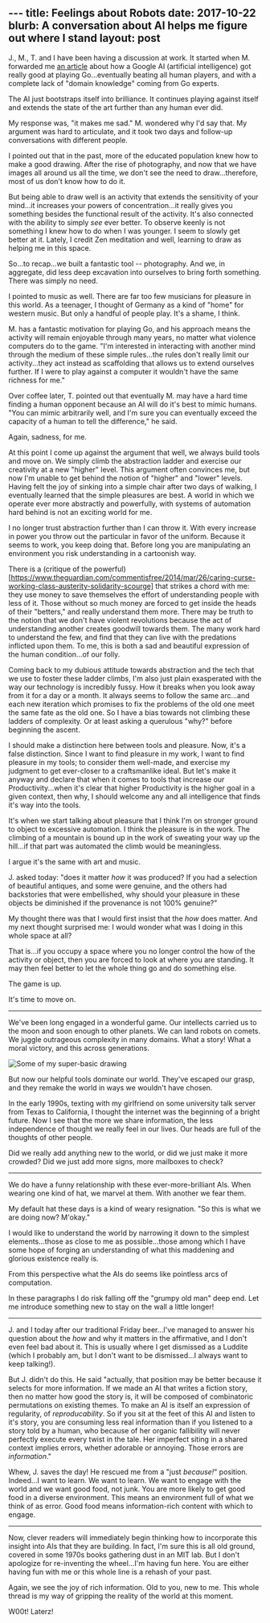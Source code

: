 --- title: Feelings about Robots
date: 2017-10-22
blurb: A conversation about AI helps me figure out where I stand
layout: post
---

J., M., T. and I have been having a discussion at work.
It started when M. forwarded
me [an article](https://deepmind.com/blog/alphago-zero-learning-scratch/)
about how a Google AI
(artificial intelligence) got really
good at playing Go...eventually beating all human players, and with a
complete lack of "domain knowledge" coming from Go experts.

The AI just bootstraps itself into brilliance. It continues playing
against itself and extends the state of the art further than any human
ever did.

My response was, "it makes me sad." M. wondered why I'd say that.
My argument was hard to articulate, and it took two days and follow-up
conversations with different people.

I pointed out that in the past, more of the educated population knew how
to make a good drawing. After the rise of photography, and now that we have
images all around us all the time, we don't see the need to draw...therefore,
most of us don't know how to do it.

But being able to draw well is an activity that extends the sensitivity of
your mind...it increases your powers of concentration...it really gives you
something besides the functional result of the activity. It's also connected
with the ability to simply *see* ever better. To observe keenly is not something
I knew how to do when I was younger. I seem to slowly get better at it.
Lately, I credit Zen meditation and well, learning to draw as helping me
in this space.

So...to recap...we built a fantastic tool -- photography. And we, in
aggregate, did less deep excavation into ourselves to bring forth something.
There was simply no need.

I pointed to music as well. There are far too few musicians for pleasure in
this world. As a teenager, I thought of Germany as a kind of "home" for western
music. But only a handful of people play. It's a shame, I think.

M. has a fantastic motivation for playing Go, and his approach
means the activity will remain enjoyable through many years, no matter what
violence computers do to the game. "I'm interested in interacting with another
mind through the medium of these simple rules...the rules don't really limit
our activity...they act instead as scaffolding that allows us to extend
ourselves further. If I were to play against a computer it wouldn't have the
same richness for me."

Over coffee later, T. pointed out that eventually M. may have a hard time
finding a human opponent because an AI will do it's best to mimic humans.
"You can mimic arbitrarily well, and I'm sure you can eventually exceed the
capacity of a human to tell the difference," he said.

Again, sadness, for me.

At this point I come up against the argument that well, we always build tools and
move on. We simply climb the abstraction ladder and exercise our creativity at a
new "higher" level. This argument often convinces me, but now I'm unable to
get behind the notion of "higher" and "lower" levels. Having felt the joy of
sinking into a simple chair after two days of walking, I eventually learned
that the simple pleasures are best. A world in which we operate ever
more abstractly and powerfully, with systems of automation
hard behind is not an exciting world for me.

I no longer trust abstraction further than I can throw it. With every increase
in power you throw out the particular in favor of the uniform. Because it seems
to work, you keep doing that. Before long you are manipulating an environment
you risk understanding in a cartoonish way.

There is a
(critique of the powerful)[https://www.theguardian.com/commentisfree/2014/mar/26/caring-curse-working-class-austerity-solidarity-scourge]
that strikes a chord with me: they use
money to save themselves the effort of understanding people with less of it.
Those without so much money are forced to get inside the heads of their "betters,"
and really understand them more. There may be truth to the notion that we
don't have violent revolutions because the act of understanding another creates
goodwill towards them. The many work hard to understand the few, and find that
they can live with the predations inflicted upon them. To me, this is both a sad
and beautiful expression of the human condition...of our folly.

Coming back to my dubious attitude towards abstraction and the tech that
we use to foster these ladder climbs, I'm also just plain exasperated with the way
our technology is incredibly fussy. How it breaks when
you look away from it for a day or a month. It always seems to follow the same
arc...and each new iteration which promises to fix the problems of the old
one meet the same fate as the old one. So I have a bias towards not climbing
these ladders of complexity. Or at least asking a querulous "why?" before
beginning the ascent.

I should make a distinction here between tools and pleasure. Now, it's a false
distinction. Since I want to find pleasure in my work, I want to find pleasure
in my tools; to consider them well-made, and exercise my judgment to get
ever-closer to a craftsmanlike ideal. But let's make it anyway and declare
that when it comes to tools that increase our Productivity...when it's clear
that higher Productivity is the higher goal in a given context, then why,
I should welcome any and all intelligence that finds it's way into the tools.

It's when we start talking about pleasure that I think I'm on stronger ground
to object to excessive automation. I think the pleasure is in the work.
The climbing of a mountain is bound up in the work of sweating your way up
the hill...if that part was automated the climb would be meaningless.

I argue it's the same with art and music.

J. asked today: "does it matter *how* it was produced? If you had a selection
of beautiful antiques, and some were genuine, and the others had backstories
that were embellished, why should your pleasure in these objects be
diminished if the provenance is not 100% genuine?"

My thought there was that I would first insist that the *how* does matter.
And my next thought surprised me: I would wonder what was I doing in this
whole space at all?

That is...if you occupy a space where you no longer control the how of the
activity or object, then you are forced to look at where you are standing.
It may then feel better to let the whole thing go and do something else.

The game is up.

It's time to move on.

---

We've been long engaged in a wonderful game. Our intellects carried us to
the moon and soon enough to other planets. We can land robots on comets.
We juggle outrageous complexity in many domains. What a story! What a moral
victory, and this across generations.

![Some of my super-basic drawing](images/articles/philosophy/drawing.jpg)

But now our helpful tools dominate our world. They've escaped our grasp, and
they remake the world in ways we wouldn't have chosen.

In the early 1990s, texting with my girlfriend on some university talk server
from Texas to California, I thought the internet was the beginning of a
bright future. Now I see that the more we share information, the less
independence of thought we really feel in our lives. Our heads are full of
the thoughts of other people.

Did we really add anything new to the world, or did we just make it more
crowded? Did we just add more signs, more mailboxes to check?

---

We do have a funny relationship with these ever-more-brilliant AIs. When wearing
one kind of hat, we marvel at them. With another we fear them.

My default hat these days is a kind of weary resignation. "So this is what
we are doing now? M'okay."

I would like to understand the world by narrowing it down to the simplest
elements...those as close to me as possible...those among which I have some
hope of forging an understanding of what this maddening and glorious existence
really is.

From this perspective what the AIs do seems like pointless arcs of computation.

In these paragraphs I do risk falling off the "grumpy old man" deep end.
Let me introduce something new to stay on the wall a little longer!

---

J. and I today after our traditional Friday beer...I've managed to answer his
question about the *how* and why it matters in the affirmative, and I don't even
feel bad about it. This is usually where I get dismissed as a Luddite (which I
probably am, but I don't want to be dismissed...I always want to keep talking!).

But J. didn't do this. He said "actually, that position may be better because
it selects for more information. If we made an AI that writes a fiction story,
then no matter how good the story is, it will be composed of combinatoric 
permutations on existing themes. To make an AI is itself an expression of
regularity, of *reproducability*. So if you sit at the feet of this AI and
listen to it's story, you are consuming less real information than if you
listened to a story told by a human, who because of her organic fallibility
will never perfectly execute every twist in the tale. Her imperfect siting
in a shared context implies errors, whether adorable or annoying. Those
errors are *information*."

Whew, J. saves the day! He rescued me from a "just *because!*" position.
Indeed...I want to learn. We want to learn. We want to engage with the world
and we want good food, not junk. You are more likely to get good food in
a diverse environment. This means an environment full of what we think of as
error. Good food means information-rich content with which to engage.

---

Now, clever readers will immediately begin thinking how to incorporate this
insight into AIs that they are building. In fact, I'm sure this is all old
ground, covered in some 1970s books gathering dust in an MIT lab. But I
don't apologize for re-inventing the wheel...I'm having fun here. You are
either having fun with me or this whole line is a rehash of your past.

Again, we see the joy of rich information. Old to you, new to me. This whole
thread is my way of gripping the reality of the world at this moment.

W00t! Laterz!

